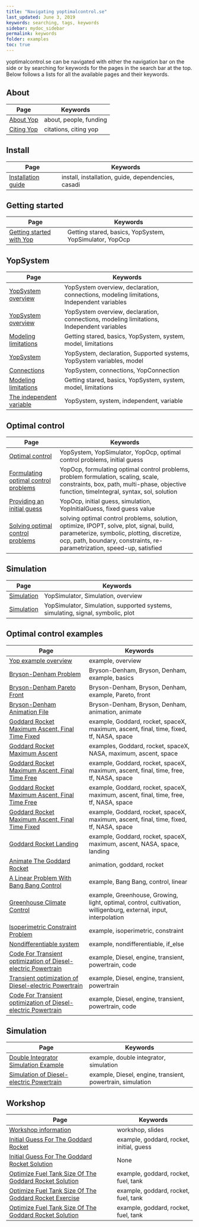```yaml
---
title: "Navigating yoptimalcontrol.se"
last_updated: June 3, 2019
keywords: searching, tags, keywords
sidebar: mydoc_sidebar
permalink: keywords
folder: examples
toc: true
---
```


yoptimalcontrol.se can be navigated with either the  navigation bar on the side or by searching for keywords for the pages in the search bar at the top.
Below follows a lists for all the available pages and their keywords.


## About

| Page | Keywords |
|---|---|
| [About Yop](about) | about, people, funding |
| [Citing Yop](citations) | citations, citing yop |

## Install

| Page | Keywords |
|------|----------|
| [Installation guide](install) | install, installation, guide, dependencies, casadi |


## Getting started

| Page | Keywords |
|---|---|
| [Getting started with Yop](gettingStarted) | Getting stared, basics, YopSystem, YopSimulator, YopOcp |


## YopSystem

| Page | Keywords |
|---|---|
| [YopSystem overview](yopSystemOverview) | YopSystem overview, declaration, connections, modeling limitations, Independent variables |
| [YopSystem overview](yopSystemOverview) | YopSystem overview, declaration, connections, modeling limitations, Independent variables |
| [Modeling limitations](yopSystemLimitations) | Getting stared, basics, YopSystem, system, model, limitations |
| [YopSystem](yopSystem) | YopSystem, declaration, Supported systems, YopSystem variables, model |
| [Connections](connections) | YopSystem, connections, YopConnection |
| [Modeling limitations](yopSystemLimitations) | Getting stared, basics, YopSystem, system, model, limitations |
| [The independent variable](independent) | YopSystem, system, independent, variable |


## Optimal control

| Page | Keywords |
|---|---|
| [Optimal control](yopOcp) | YopSystem, YopSimulator, YopOcp, optimal control problems, initial guess |
| [Formulating optimal control problems](formulatingOptimalControlProblems) | YopOcp, formulating optimal control problems, problem formulation, scaling, scale, constraints, box, path, multi-phase, objective function, timeIntegral, syntax, sol, solution |
| [Providing an initial guess](initialGuess) | YopOcp, initial guess, simulation, YopInitialGuess, fixed guess value |
| [Solving optimal control problems](solvingOcps) | solving optimal control problems, solution, optimize, IPOPT, solve, plot, signal, build, parameterize, symbolic, plotting, discretize, ocp, path, boundary, constraints, re-parametrization, speed-up, satisfied |


## Simulation

| Page | Keywords |
|---|---|
| [Simulation](simulationOverview) | YopSimulator, Simulation, overview |
| [Simulation](yopSimulator) | YopSimulator, Simulation, supported systems, simulating, signal, symbolic, plot |

## Optimal control examples

| Page | Keywords |
|---|---|
| [Yop example overview](examples) | example, overview |
| [Bryson-Denham Problem](brysonDenham) | Bryson-Denham, Bryson, Denham, example, basics |
| [Bryson-Denham Pareto Front](brysonPareto) | Bryson-Denham, Bryson, Denham, example, Pareto, front |
| [Bryson-Denham Animation File](brysonAnimation) | Bryson-Denham, Bryson, Denham, animation, animate |
| [Goddard Rocket Maximum Ascent, Final Time Fixed](goddardRocketFixedTf) | example, Goddard, rocket, spaceX, maximum, ascent, final, time, fixed, tf, NASA, space |
| [Goddard Rocket Maximum Ascent](goddardRocket) | examples, Goddard, rocket, spaceX, NASA, maximum, ascent, space |
| [Goddard Rocket Maximum Ascent, Final Time Free](goddardRocketFreeTf) | example, Goddard, rocket, spaceX, maximum, ascent, final, time, free, tf, NASA, space |
| [Goddard Rocket Maximum Ascent, Final Time Free](goddardRocketFreeTf) | example, Goddard, rocket, spaceX, maximum, ascent, final, time, free, tf, NASA, space |
| [Goddard Rocket Maximum Ascent, Final Time Fixed](goddardRocketFixedTf) | example, Goddard, rocket, spaceX, maximum, ascent, final, time, fixed, tf, NASA, space |
| [Goddard Rocket Landing](goddardLanding) | example, Goddard, rocket, spaceX, maximum, ascent, NASA, space, landing |
| [Animate The Goddard Rocket](goddardAnimate) | animation, goddard, rocket |
| [A Linear Problem With Bang Bang Control](bangFreeTf) | example, Bang Bang, control, linear |
| [Greenhouse Climate Control](greenhouse) | example, Greenhouse, Growing, light, optimal, control, cultivation, willigenburg, external, input, interpolation |
| [Isoperimetric Constraint Problem](isoConstraint) | example, isoperimetric, constraint |
| [Nondifferentiable system](nonDiff) | example, nondifferentiable, if_else |
| [Code For Transient optimization of Diesel-electric Powertrain](transientOptimizationCode) | example, Diesel, engine, transient, powertrain, code |
| [Transient optimization of Diesel-electric Powertrain](transientOptimization) | example, Diesel, engine, transient, powertrain |
| [Code For Transient optimization of Diesel-electric Powertrain](transientOptimizationCode) | example, Diesel, engine, transient, powertrain, code |


## Simulation

| Page | Keywords |
|---|---|
| [Double Integrator Simulation Example](doubleIntegratorSim) | example, double integrator, simulation |
| [Simulation of Diesel-electric Powertrain](transientSimulation) | example, Diesel, engine, transient, powertrain, simulation |


## Workshop

| Page | Keywords |
|---|---|
| [Workshop information](workshopSlides) | workshop, slides |
| [Initial Guess For The Goddard Rocket](goddardInitialEx) | example, goddard, rocket, initial, guess |
| [Initial Guess For The Goddard Rocket Solution](goddardInitialGuessSolution) | None |
| [Optimize Fuel Tank Size Of The Goddard Rocket Solution](goddardFuelExSolution) | example, goddard, rocket, fuel, tank |
| [Optimize Fuel Tank Size Of The Goddard Rocket Exercise](goddardFuelEx) | example, goddard, rocket, fuel, tank |
| [Optimize Fuel Tank Size Of The Goddard Rocket Solution](goddardFuelExSolution) | example, goddard, rocket, fuel, tank |
